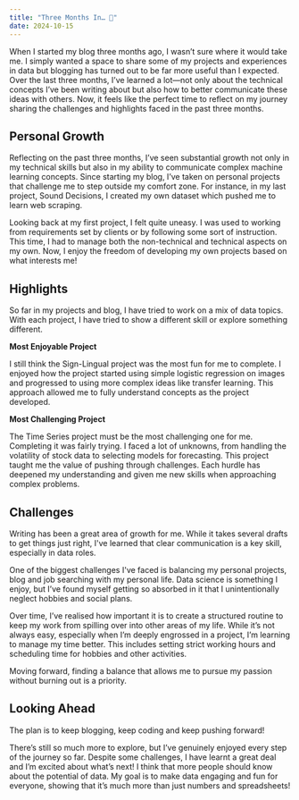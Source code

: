 ```yaml
---
title: "Three Months In… 🤔"
date: 2024-10-15
---
```


When I started my blog three months ago, I wasn’t sure where it would take me. I simply wanted a space to share some of my projects and experiences in data but blogging has turned out to be far more useful than I expected. Over the last three months, I’ve learned a lot—not only about the technical concepts I’ve been writing about but also how to better communicate these ideas with others. Now, it feels like the perfect time to reflect on my journey sharing the challenges and highlights faced in the past three months.

## Personal Growth

Reflecting on the past three months, I’ve seen substantial growth not only in my technical skills but also in my ability to communicate complex machine learning concepts. Since starting my blog, I’ve taken on personal projects that challenge me to step outside my comfort zone. For instance, in my last project, Sound Decisions, I created my own dataset which pushed me to learn web scraping.

Looking back at my first project, I felt quite uneasy. I was used to working from requirements set by clients or by following some sort of instruction. This time, I had to manage both the non-technical and technical aspects on my own. Now, I enjoy the freedom of developing my own projects based on what interests me!

## Highlights

So far in my projects and blog, I have tried to work on a mix of data topics. With each project, I have tried to show a different skill or explore something different. 

**Most Enjoyable Project**

I still think the Sign-Lingual project was the most fun for me to complete. I enjoyed how the project started using simple logistic regression on images and progressed to using more complex ideas like transfer learning. This approach allowed me to fully understand concepts as the project developed.

**Most Challenging Project**

The Time Series project must be the most challenging one for me. Completing it was fairly trying. I faced a lot of unknowns, from handling the volatility of stock data to selecting models for forecasting. This project taught me the value of pushing through challenges. Each hurdle has deepened my understanding and given me new skills when approaching complex problems.

## Challenges

Writing has been a great area of growth for me. While it takes several drafts to get things just right, I've learned that clear communication is a key skill, especially in data roles. 

One of the biggest challenges I've faced is balancing my personal projects, blog and job searching with my personal life. Data science is something I enjoy, but I’ve found myself getting so absorbed in it that I unintentionally neglect hobbies and social plans.

Over time, I’ve realised how important it is to create a structured routine to keep my work from spilling over into other areas of my life. While it’s not always easy, especially when I’m deeply engrossed in a project, I’m learning to manage my time better. This includes setting strict working hours and scheduling time for hobbies and other activities. 

Moving forward, finding a balance that allows me to pursue my passion without burning out is a priority. 

## Looking Ahead

The plan is to keep blogging, keep coding and keep pushing forward!

There’s still so much more to explore, but I’ve genuinely enjoyed every step of the journey so far. Despite some challenges, I have learnt a great deal and I’m excited about what’s next! I think that more people should know about the potential of data. My goal is to make data engaging and fun for everyone, showing that it’s much more than just numbers and spreadsheets!
